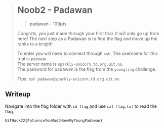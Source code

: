 > # Noob2 -   Padawan
> > padawan - 100pts
> 
> Congrats, you just made through your first trial. It will only go up from here! The next step as a Padawan is to find the flag and move up the ranks to a knight!
> 
> To enter you will need to connect through `ssh`.
> The username for this trial is `padawan`.  
> The server name is `sparkly-unicorn.td.org.uit.no`.  
> The password for padawan is the flag from the `youngling` challenge.
> 
> 
> 
> Tips:
> `ssh padawan@sparkly-unicorn.td.org.uit.no`
> 
## Writeup

Navigate into the flag folder with `cd flag` and use `cat flag.txt` to read the flag.


```
UiTHack22{PatienceYouMustHaveMyYoungPadawan}
```